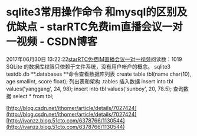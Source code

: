 # sqlite3常用操作命令 和mysql的区别及优缺点 - starRTC免费im直播会议一对一视频 - CSDN博客
2017年06月30日 13:22:22[starRTC免费IM直播会议一对一视频](https://me.csdn.net/elesos)阅读数：1019
SQLite 的数据库权限只依赖于文件系统，没有用户帐户的概念。
sqlite3 testdb.db
**.databases **命令查看数据库列表
create table tbl(name char(10), age smallint, score float);
列出表和架构
.tables
插入数据
insert into tbl values('yanggang', 24, 98);
insert into tbl values('sunboy', 20, 78.5);
查询数据
select * from tbl;

[http://blog.csdn.net/ithomer/article/details/7027424](http://blog.csdn.net/ithomer/article/details/7027424)
[http://ivanzz.blog.51cto.com/6378766/1130544](http://ivanzz.blog.51cto.com/6378766/1130544)

